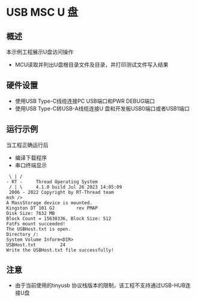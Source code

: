 # USB MSC U 盘

## 概述

本示例工程展示U盘访问操作

- MCU读取并列出U盘根目录文件及目录，并打印测试文件写入结果

## 硬件设置

- 使用USB Type-C线缆连接PC USB端口和PWR DEBUG端口
- 使用USB Type-C转USB-A线缆连接U 盘和开发板USB0端口或者USB1端口

## 运行示例

当工程正确运行后

* 编译下载程序
* 串口终端显示

```console
 \ | /
- RT -     Thread Operating System
 / | \     4.1.0 build Jul 26 2023 14:05:09
 2006 - 2022 Copyright by RT-Thread team
msh />
A MassStorage device is mounted.
Kingston DT 101 G2        rev PMAP
Disk Size: 7632 MB
Block Count = 15630336, Block Size: 512
FatFs mount succeeded!
The USBHost.txt is open.
Directory /:
System Volume Inform<DIR>
USBHost.txt         24
Write the USBHost.txt file successfully!

```

## 注意
- 由于当前使用的tinyusb 协议栈版本的限制，该工程不支持通过USB-HUB连接U盘